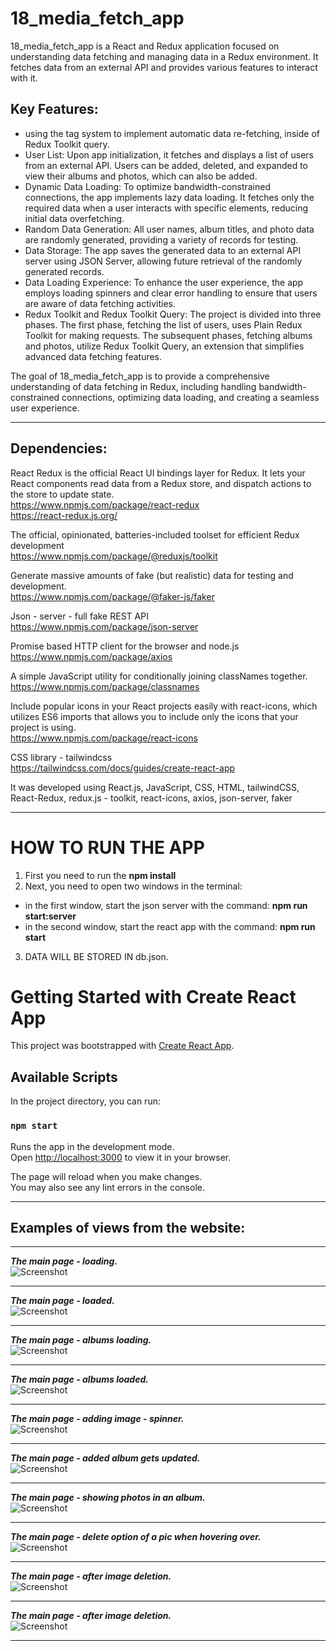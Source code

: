 # 18_media_fetch_app </br>
18_media_fetch_app is a React and Redux application focused on understanding data fetching and managing data in a Redux environment. It fetches data from an external API and provides various features to interact with it.</br>

## Key Features: </br>
- using the tag system to implement automatic data re-fetching, inside of Redux Toolkit query.
- User List: Upon app initialization, it fetches and displays a list of users from an external API. Users can be added, deleted, and expanded to view their albums and photos, which can also be added.</br>
- Dynamic Data Loading: To optimize bandwidth-constrained connections, the app implements lazy data loading. It fetches only the required data when a user interacts with specific elements, reducing initial data overfetching.</br>
- Random Data Generation: All user names, album titles, and photo data are randomly generated, providing a variety of records for testing.</br>
- Data Storage: The app saves the generated data to an external API server using JSON Server, allowing future retrieval of the randomly generated records.</br>
- Data Loading Experience: To enhance the user experience, the app employs loading spinners and clear error handling to ensure that users are aware of data fetching activities.</br>
- Redux Toolkit and Redux Toolkit Query: The project is divided into three phases. The first phase, fetching the list of users, uses Plain Redux Toolkit for making requests. The subsequent phases, fetching albums and photos, utilize Redux Toolkit Query, an extension that simplifies advanced data fetching features.</br>



The goal of 18_media_fetch_app is to provide a comprehensive understanding of data fetching in Redux, including handling bandwidth-constrained connections, optimizing data loading, and creating a seamless user experience.</br>


---

## Dependencies: </br>

React Redux is the official React UI bindings layer for Redux. It lets your React components read data from a Redux store, and dispatch actions to the store to update state.</br>
https://www.npmjs.com/package/react-redux</br>
https://react-redux.js.org/</br>


The official, opinionated, batteries-included toolset for efficient Redux development</br>
https://www.npmjs.com/package/@reduxjs/toolkit</br>


Generate massive amounts of fake (but realistic) data for testing and development.</br>
https://www.npmjs.com/package/@faker-js/faker</br>


Json - server - full fake REST API </br>
https://www.npmjs.com/package/json-server</br>


Promise based HTTP client for the browser and node.js</br>
https://www.npmjs.com/package/axios</br>


A simple JavaScript utility for conditionally joining classNames together.</br>
https://www.npmjs.com/package/classnames</br>


Include popular icons in your React projects easily with react-icons, which utilizes ES6 imports that allows you to include only the icons that your project is using.</br>
https://www.npmjs.com/package/react-icons</br>


CSS library - tailwindcss</br>
https://tailwindcss.com/docs/guides/create-react-app</br>



It was developed using React.js, JavaScript, CSS, HTML, tailwindCSS, React-Redux, redux.js - toolkit, react-icons, axios, json-server, faker</br>


---

# HOW TO RUN THE APP</br>

1. First you need to run the **npm install**</br>
2. Next, you need to open two windows in the terminal:</br>
- in the first window, start the json server with the command: **npm run start:server** </br>
- in the second window, start the react app with the command: **npm run start**</br>
3. DATA WILL BE STORED IN db.json.</br>

# Getting Started with Create React App

This project was bootstrapped with [Create React App](https://github.com/facebook/create-react-app).

## Available Scripts

In the project directory, you can run:

### `npm start`

Runs the app in the development mode.\
Open [http://localhost:3000](http://localhost:3000) to view it in your browser.

The page will reload when you make changes.\
You may also see any lint errors in the console.


---


## Examples of views from the website:</br>

---

***The main page - loading.***</br>
![Screenshot](docs/img/01_img_loading_main_page.png)</br>
 
---

***The main page - loaded.***</br>
![Screenshot](docs/img/02_img_main_page.png)</br>
 
---


***The main page - albums loading.***</br>
![Screenshot](docs/img/03_img_loading_albums_for_person.png)</br>
 
---

***The main page - albums loaded.***</br>
![Screenshot](docs/img/04_img_albums_loaded.png)</br>
 
---

***The main page - adding image - spinner.***</br>
![Screenshot](docs/img/05_img_adding_album_spinner.png)</br>
 
---

***The main page - added album gets updated.***</br>
![Screenshot](docs/img/06_img_added_album_gets_updated.png)</br>
 
---

***The main page - showing photos in an album.***</br>
![Screenshot](docs/img/07_img_showing_photos.png)</br>
 
---

***The main page - delete option of a pic when hovering over.***</br>
![Screenshot](docs/img/08_img_when_hovering_over_photo_option_to_delete.png)</br>
 
---

***The main page - after image deletion.***</br>
![Screenshot](docs/img/09_img_after_deleting_photo.png)</br>
 
---


***The main page - after image deletion.***</br>
![Screenshot](docs/img/10_img_overview.png)</br>
 
---
